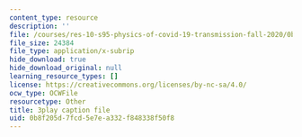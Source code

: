 ```yaml
---
content_type: resource
description: ''
file: /courses/res-10-s95-physics-of-covid-19-transmission-fall-2020/0b8f205d7fcd5e7ea332f848338f50f8_ysEeFyNjnkQ.vtt
file_size: 24384
file_type: application/x-subrip
hide_download: true
hide_download_original: null
learning_resource_types: []
license: https://creativecommons.org/licenses/by-nc-sa/4.0/
ocw_type: OCWFile
resourcetype: Other
title: 3play caption file
uid: 0b8f205d-7fcd-5e7e-a332-f848338f50f8
---
```

